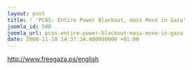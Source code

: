 ```yaml
---
layout: post
title: ! 'PCAS: Entire Power Blackout, mass Move in Gaza'
joomla_id: 508
joomla_url: pcas-entire-power-blackout-mass-move-in-gaza
date: 2008-11-10 14:37:34.000000000 +01:00
---
```

<p><a href="http://www.freegaza.ps/english ">http://www.freegaza.ps/english </a></p>
